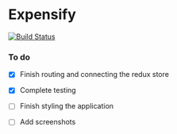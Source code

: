
# Expensify

[![Build Status](https://travis-ci.org/supercoder123/Expensify.svg?branch=master)](https://travis-ci.org/supercoder123/Expensify)

### To do
 - [x] Finish routing and connecting the redux store
 - [x] Complete testing 
 - [ ] Finish styling the application
 - [ ] Add screenshots
 
